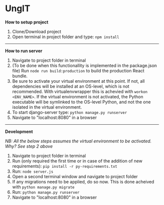 # UngIT

**How to setup project**

1. Clone/Download project
2. Open terminal in project folder and type: `npm install`

***

**How to run server**

1. Navigate to project folder in terminal
2. (To be done when this functionallity is implemented in the package.json file) Run `node run build:production` to build the production React bundle. 
3. Be sure to activate your virtual environment at this point. If not, all dependencies will be installed at an OS-level, which is not recommended. With virtualenvwrapper this is achevied with `workon <ENV_NAME>`. If the virtual environment is not activated, the Python executable will be symlinked to the OS-level Python, and not the one isolated in the virtual environment. 
4. To start django-server type: `python manage.py runserver`
5. Navigate to "localhost:8080" in a browser

***

**Development**

*NB: All the below steps assumes the virtual environment to be activated. Why? See step 2 above*

1. Navigate to project folder in terminal
2. Run (only required the first time or in case of the addition of new requirements): `pip install -r py-requirements.txt`
3. Run: `node server.js`
4. Open a second terminal window and navigate to project folder
5. If any migrations need to be applied, do so now. This is done acheived with `python manage.py migrate`
6. Run: `python manage.py runserver`
7. Navigate to "localhost:8080" in a browser